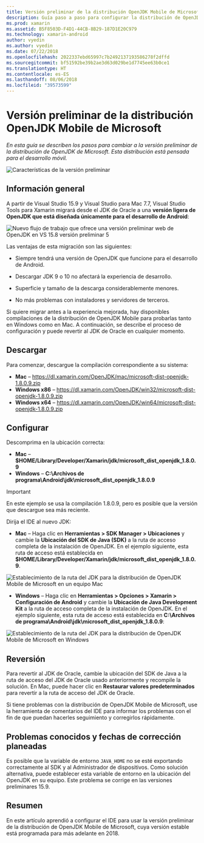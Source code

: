 ```yaml
---
title: Versión preliminar de la distribución OpenJDK Mobile de Microsoft
description: Guía paso a paso para configurar la distribución de OpenJDK de Microsoft para desarrollo móvil.
ms.prod: xamarin
ms.assetid: B5F8503D-F4D1-44CB-8B29-187D1E20C979
ms.technology: xamarin-android
author: vyedin
ms.author: vyedin
ms.date: 07/22/2018
ms.openlocfilehash: 2022337ebd65997c7b2492137193586278f2dffd
ms.sourcegitcommit: bf51592be39b2ae3d63d029be1d7745ee63b0ce1
ms.translationtype: HT
ms.contentlocale: es-ES
ms.lasthandoff: 08/06/2018
ms.locfileid: "39573599"
---
```

# <a name="microsofts-mobile-openjdk-distribution-preview"></a>Versión preliminar de la distribución OpenJDK Mobile de Microsoft

_En esta guía se describen los pasos para cambiar a la versión preliminar de la distribución de OpenJDK de Microsoft. Esta distribución está pensada para el desarrollo móvil._

![Características de la versión preliminar](~/media/shared/preview.png)

## <a name="overview"></a>Información general

A partir de Visual Studio 15.9 y Visual Studio para Mac 7.7, Visual Studio Tools para Xamarin migrará desde el JDK de Oracle a una **versión ligera de OpenJDK que está diseñada únicamente para el desarrollo de Android**:

![Nuevo flujo de trabajo que ofrece una versión preliminar web de OpenJDK en VS 15.8 versión preliminar 5](openjdk-images/openjdk.png)

Las ventajas de esta migración son las siguientes:

- Siempre tendrá una versión de OpenJDK que funcione para el desarrollo de Android.

- Descargar JDK 9 o 10 no afectará la experiencia de desarrollo.

- Superficie y tamaño de la descarga considerablemente menores.

- No más problemas con instaladores y servidores de terceros.

Si quiere migrar antes a la experiencia mejorada, hay disponibles compilaciones de la distribución de OpenJDK Mobile para probarlas tanto en Windows como en Mac. A continuación, se describe el proceso de configuración y puede revertir al JDK de Oracle en cualquier momento.

## <a name="download"></a>Descargar

Para comenzar, descargue la compilación correspondiente a su sistema:

- **Mac** &ndash; https://dl.xamarin.com/OpenJDK/mac/microsoft-dist-openjdk-1.8.0.9.zip
- **Windows x86** &ndash; https://dl.xamarin.com/OpenJDK/win32/microsoft-dist-openjdk-1.8.0.9.zip
- **Windows x64** &ndash; https://dl.xamarin.com/OpenJDK/win64/microsoft-dist-openjdk-1.8.0.9.zip

## <a name="configure"></a>Configurar

Descomprima en la ubicación correcta:

- **Mac** &ndash; **$HOME/Library/Developer/Xamarin/jdk/microsoft_dist_openjdk_1.8.0.9**
- **Windows** &ndash; **C:\\Archivos de programa\\Android\\jdk\\microsoft_dist_openjdk_1.8.0.9**

> [!IMPORTANT]
> En este ejemplo se usa la compilación 1.8.0.9, pero es posible que la versión que descargue sea más reciente.

Dirija el IDE al nuevo JDK:

- **Mac** &ndash; Haga clic en **Herramientas > SDK Manager > Ubicaciones** y cambie la **Ubicación del SDK de Java (SDK)** a la ruta de acceso completa de la instalación de OpenJDK. En el ejemplo siguiente, esta ruta de acceso está establecida en **$HOME/Library/Developer/Xamarin/jdk/microsoft_dist_openjdk_1.8.0.9**.

![Establecimiento de la ruta del JDK para la distribución de OpenJDK Mobile de Microsoft en un equipo Mac](openjdk-images/vsm.png)

- **Windows** &ndash; Haga clic en **Herramientas > Opciones > Xamarin > Configuración de Android** y cambie la **Ubicación de Java Development Kit** a la ruta de acceso completa de la instalación de OpenJDK. En el ejemplo siguiente, esta ruta de acceso está establecida en **C:\\Archivos de programa\\Android\\jdk\\microsoft_dist_openjdk_1.8.0.9**:

![Establecimiento de la ruta del JDK para la distribución de OpenJDK Mobile de Microsoft en Windows](openjdk-images/vs.png)

## <a name="revert"></a>Reversión

Para revertir al JDK de Oracle, cambie la ubicación del SDK de Java a la ruta de acceso del JDK de Oracle usado anteriormente y recompile la solución. En Mac, puede hacer clic en **Restaurar valores predeterminados** para revertir a la ruta de acceso del JDK de Oracle.

Si tiene problemas con la distribución de OpenJDK Mobile de Microsoft, use la herramienta de comentarios del IDE para informar los problemas con el fin de que puedan hacerles seguimiento y corregirlos rápidamente.

## <a name="known-issues--planned-fix-dates"></a>Problemas conocidos y fechas de corrección planeadas

Es posible que la variable de entorno `JAVA_HOME` no se esté exportando correctamente al SDK y al Administrador de dispositivos. Como solución alternativa, puede establecer esta variable de entorno en la ubicación del OpenJDK en su equipo. Este problema se corrige en las versiones preliminares 15.9.

## <a name="summary"></a>Resumen

En este artículo aprendió a configurar el IDE para usar la versión preliminar de la distribución de OpenJDK Mobile de Microsoft, cuya versión estable está programada para más adelante en 2018.
